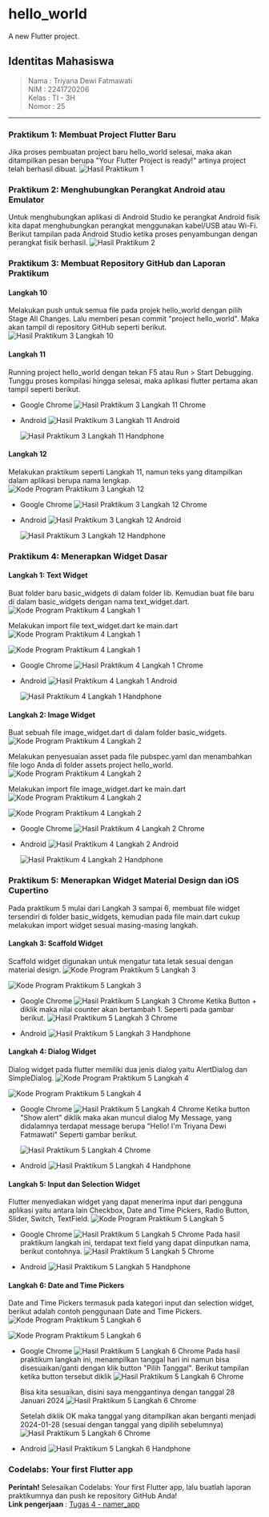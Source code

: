 # hello_world

A new Flutter project.

## Identitas Mahasiswa

> Nama  : Triyana Dewi Fatmawati <br/>
> NIM   : 2241720206 <br/>
> Kelas : TI - 3H <br/>
> Nomor : 25 <br/>

---

### Praktikum 1: Membuat Project Flutter Baru
Jika proses pembuatan project baru hello_world selesai, maka akan ditampilkan pesan berupa "Your Flutter Project is ready!" artinya project telah berhasil dibuat.
![Hasil Praktikum 1](/images/prak1.png)

### Praktikum 2: Menghubungkan Perangkat Android atau Emulator
Untuk menghubungkan aplikasi di Android Studio ke perangkat Android fisik kita dapat menghubungkan perangkat menggunakan kabel/USB atau Wi-Fi. Berikut tampilan pada Android Studio ketika proses penyambungan dengan perangkat fisik berhasil.
![Hasil Praktikum 2](/images/prak2.png)

### Praktikum 3: Membuat Repository GitHub dan Laporan Praktikum
#### Langkah 10 
Melakukan push untuk semua file pada projek hello_world dengan pilih Stage All Changes. Lalu memberi pesan commit "project hello_world". Maka akan tampil di repository GitHub seperti berikut.
![Hasil Praktikum 3 Langkah 10](images/prak3-10.png)

#### Langkah 11 
Running project hello_world dengan tekan F5 atau Run > Start Debugging. Tunggu proses kompilasi hingga selesai, maka aplikasi flutter pertama akan tampil seperti berikut.
- Google Chrome
    ![Hasil Praktikum 3 Langkah 11 Chrome](images/prak3-11-CR.png)

- Android
    ![Hasil Praktikum 3 Langkah 11 Android](/images/prak3-11.png)

    ![Hasil Praktikum 3 Langkah 11 Handphone](/images/prak3-11-AD.jpg)

#### Langkah 12
Melakukan praktikum seperti Langkah 11, namun teks yang ditampilkan dalam aplikasi berupa nama lengkap.
![Kode Program Praktikum 3 Langkah 12](/images/3-12.png)

- Google Chrome
    ![Hasil Praktikum 3 Langkah 12 Chrome](/images/01.png)

- Android
    ![Hasil Praktikum 3 Langkah 12 Android](/images/02.png)
    
    ![Hasil Praktikum 3 Langkah 12 Handphone](/images/03.jpg)

### Praktikum 4: Menerapkan Widget Dasar
#### Langkah 1: Text Widget
Buat folder baru basic_widgets di dalam folder lib. Kemudian buat file baru di dalam basic_widgets dengan nama text_widget.dart.
![Kode Program Praktikum 4 Langkah 1](/images/4-1.png)

Melakukan import file text_widget.dart ke main.dart
![Kode Program Praktikum 4 Langkah 1](/images/4-1-2.png)

![Kode Program Praktikum 4 Langkah 1](/images/4-1-3.png)

- Google Chrome
    ![Hasil Praktikum 4 Langkah 1 Chrome](/images/prak4-1.png)

- Android
    ![Hasil Praktikum 4 Langkah 1 Android](/images/prak4-2.png)
  
    ![Hasil Praktikum 4 Langkah 1 Handphone](/images/prak4-3.jpg)

#### Langkah 2: Image Widget
Buat sebuah file image_widget.dart di dalam folder basic_widgets.
![Kode Program Praktikum 4 Langkah 2](/images/4-2.png)

Melakukan penyesuaian asset pada file pubspec.yaml dan menambahkan file logo Anda di folder assets project hello_world.
![Kode Program Praktikum 4 Langkah 2](/images/4-2-1.png)

Melakukan import file image_widget.dart ke main.dart
![Kode Program Praktikum 4 Langkah 2](/images/4-2-2.png)

![Kode Program Praktikum 4 Langkah 2](/images/4-2-3.png)

- Google Chrome
    ![Hasil Praktikum 4 Langkah 2 Chrome](/images/prak4-4.png)

- Android
    ![Hasil Praktikum 4 Langkah 2 Android](/images/prak4-5.png)
  
    ![Hasil Praktikum 4 Langkah 2 Handphone](/images/prak4-6.jpg)

### Praktikum 5: Menerapkan Widget Material Design dan iOS Cupertino
Pada praktikum 5 mulai dari Langkah 3 sampai 6, membuat file widget tersendiri di folder basic_widgets, kemudian pada file main.dart cukup melakukan import widget sesuai masing-masing langkah.

#### Langkah 3: Scaffold Widget
Scaffold widget digunakan untuk mengatur tata letak sesuai dengan material design.
![Kode Program Praktikum 5 Langkah 3](/images/5-3-1.png)

![Kode Program Praktikum 5 Langkah 3](/images/5-3-2.png)

- Google Chrome
    ![Hasil Praktikum 5 Langkah 3 Chrome](/images/prak5.png)
    Ketika Button + diklik maka nilai counter akan bertambah 1. Seperti pada gambar berikut.
    ![Hasil Praktikum 5 Langkah 3 Chrome](/images/prak5-1.png)

- Android
    ![Hasil Praktikum 5 Langkah 3 Handphone](/images/prak5-2.gif)

#### Langkah 4: Dialog Widget
Dialog widget pada flutter memiliki dua jenis dialog yaitu AlertDialog dan SimpleDialog.
![Kode Program Praktikum 5 Langkah 4](/images/5-4-1.png)

![Kode Program Praktikum 5 Langkah 4](/images/5-4-2.png)

- Google Chrome
    ![Hasil Praktikum 5 Langkah 4 Chrome](/images/prak5-3.png)
    Ketika button "Show alert" diklik maka akan muncul dialog My Message, yang didalamnya terdapat message berupa "Hello! I'm Triyana Dewi Fatmawati" Seperti gambar berikut.

    ![Hasil Praktikum 5 Langkah 4 Chrome](/images/prak5-4.png)

- Android
    ![Hasil Praktikum 5 Langkah 4 Handphone](/images/prak5-5.gif)

#### Langkah 5: Input dan Selection Widget
Flutter menyediakan widget yang dapat menerima input dari pengguna aplikasi yaitu antara lain Checkbox, Date and Time Pickers, Radio Button, Slider, Switch, TextField.
![Kode Program Praktikum 5 Langkah 5](/images/5-5.png)

- Google Chrome
    ![Hasil Praktikum 5 Langkah 5 Chrome](/images/prak5-6.png)
    Pada hasil praktikum langkah ini, terdapat text field yang dapat diinputkan nama, berikut contohnya.
    ![Hasil Praktikum 5 Langkah 5 Chrome](/images/prak5-7.png)

- Android
    ![Hasil Praktikum 5 Langkah 5 Handphone](/images/prak5-8.gif)

#### Langkah 6: Date and Time Pickers
Date and Time Pickers termasuk pada kategori input dan selection widget, berikut adalah contoh penggunaan Date and Time Pickers.
![Kode Program Praktikum 5 Langkah 6](/images/5-6-1.png)

![Kode Program Praktikum 5 Langkah 6](/images/5-6-2.png)

- Google Chrome
    ![Hasil Praktikum 5 Langkah 6 Chrome](/images/prak5-9.png)
    Pada hasil praktikum langkah ini, menampilkan tanggal hari ini namun bisa disesuaikan/ganti dengan klik button "Pilih Tanggal". Berikut tampilan ketika button tersebut diklik
    ![Hasil Praktikum 5 Langkah 6 Chrome](/images/prak5-10.png)

    Bisa kita sesuaikan, disini saya menggantinya dengan tanggal 28 Januari 2024
    ![Hasil Praktikum 5 Langkah 6 Chrome](/images/prak5-11.png)

    Setelah diklik OK maka tanggal yang ditampilkan akan berganti menjadi 2024-01-28 (sesuai dengan tanggal yang dipilih sebelumnya)
    ![Hasil Praktikum 5 Langkah 6 Chrome](/images/prak5-12.png)

- Android
    ![Hasil Praktikum 5 Langkah 6 Handphone](/images/prak5-13.gif)


### Codelabs: Your first Flutter app
**Perintah!** Selesaikan Codelabs: Your first Flutter app, lalu buatlah laporan praktikumnya dan push ke repository GitHub Anda! 
<br>
**Link pengerjaan** : [Tugas 4 - namer_app](https://github.com/triyanadewi/namer_app)